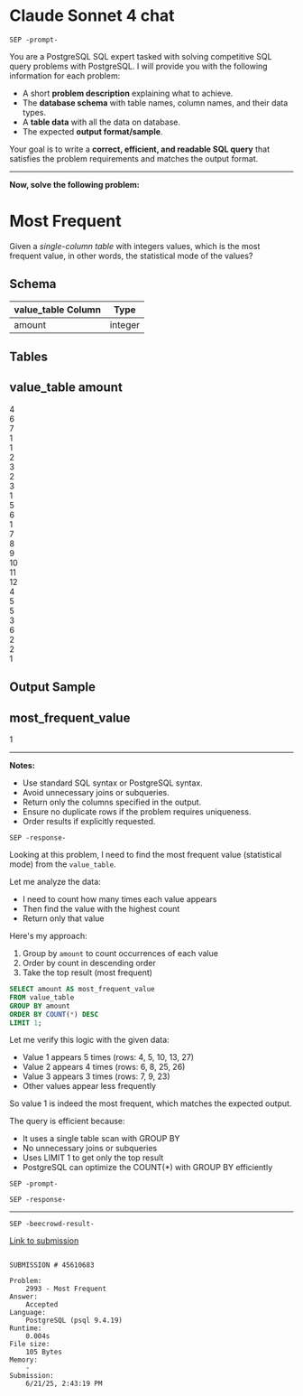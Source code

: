 # Claude Sonnet 4 chat

`SEP -prompt-`

You are a PostgreSQL SQL expert tasked with solving competitive SQL query problems with PostgreSQL. I will provide you with the following information for each problem:

* A short **problem description** explaining what to achieve.
* The **database schema** with table names, column names, and their data types.
* A **table data** with all the data on database.
* The expected **output format/sample**.

Your goal is to write a **correct, efficient, and readable SQL query** that satisfies the problem requirements and matches the output format.

---

**Now, solve the following problem:**

# Most Frequent

Given a _single-column table_ with integers values, which is the most frequent value, in other words, the statistical mode of the values?  
  
## Schema

value_table  **Column** | **Type**  
---|---  
amount | integer  
  
## Tables

value_table  **amount**  
---  
4  
6  
7  
1  
1  
2  
3  
2  
3  
1  
5  
6  
1  
7  
8  
9  
10  
11  
12  
4  
5  
5  
3  
6  
2  
2  
1  
  
## Output Sample

**most_frequent_value**  
---  
1

---

**Notes:**

* Use standard SQL syntax or PostgreSQL syntax.
* Avoid unnecessary joins or subqueries.
* Return only the columns specified in the output.
* Ensure no duplicate rows if the problem requires uniqueness.
* Order results if explicitly requested.

`SEP -response-`

Looking at this problem, I need to find the most frequent value (statistical mode) from the `value_table`.

Let me analyze the data:
- I need to count how many times each value appears
- Then find the value with the highest count
- Return only that value

Here's my approach:
1. Group by `amount` to count occurrences of each value
2. Order by count in descending order
3. Take the top result (most frequent)

```sql
SELECT amount AS most_frequent_value
FROM value_table
GROUP BY amount
ORDER BY COUNT(*) DESC
LIMIT 1;
```

Let me verify this logic with the given data:
- Value 1 appears 5 times (rows: 4, 5, 10, 13, 27)
- Value 2 appears 4 times (rows: 6, 8, 25, 26)
- Value 3 appears 3 times (rows: 7, 9, 23)
- Other values appear less frequently

So value 1 is indeed the most frequent, which matches the expected output.

The query is efficient because:
- It uses a single table scan with GROUP BY
- No unnecessary joins or subqueries
- Uses LIMIT 1 to get only the top result
- PostgreSQL can optimize the COUNT(*) with GROUP BY efficiently

`SEP -prompt-`



`SEP -response-`

---

`SEP -beecrowd-result-`

[Link to submission](https://judge.beecrowd.com/en/runs/code/45610683)

```

SUBMISSION # 45610683

Problem:
    2993 - Most Frequent 
Answer:
    Accepted 
Language:
    PostgreSQL (psql 9.4.19) 
Runtime:
    0.004s 
File size:
    105 Bytes 
Memory:
    - 
Submission:
    6/21/25, 2:43:19 PM 


```
